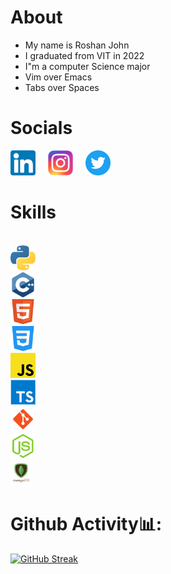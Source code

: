 # About

- My name is Roshan John
- I graduated from VIT in 2022
- I"m a computer Science major
- Vim over Emacs
- Tabs over Spaces

# Socials

[<img src="./assets/linkedin.png" alt="Linkedin" height="40">](https://www.linkedin.com/in/roshan-john-654742170/)
[<img src="./assets/instagram.png" alt="Instagram" height="40" style="margin-left: 1rem">](https://www.instagram.com/roshatron/)
[<img src="./assets/twitter.png" alt="Linkedin" height="40" style="margin-left: 1rem">](https://twitter.com/Roshanjohn1460)

# Skills

<code>
<img src="./assets/python.png" alt="Python" height="40" >
<img src="./assets/cpp.png" alt="C++" height="40" >
<img src="./assets/html.png" alt="HTML" height="40" >
<img src="./assets/css.png" alt="CSS" height="40" >
<img src="./assets/javascript.png" alt="JavaScript" height="40" >
<img src="./assets/typescript.png" alt="TypeScript" height="40" >
<img src="./assets/git.png" alt="Git" height="40" >
<img src="./assets/nodejs.png" alt="NodeJS" height="40" >
<img src="./assets/mongodb.png" alt="MongoDB" height="40" >
</code>

# Github Activity📊:

[![GitHub Streak](https://github-readme-streak-stats.herokuapp.com/?user=roshatron2)](https://git.io/streak-stats)
